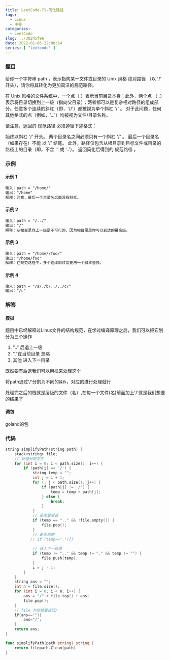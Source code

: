 ```yaml
---
title: LeetCode-71-简化路径
tags:
  - Linux
  - 中等
categories:
  - LeetCode
slug: ../30245f9e
date: 2022-01-06 22:08:14
series: [ "leetcode" ] 
---
```


### 题目

给你一个字符串 path ，表示指向某一文件或目录的 Unix 风格 绝对路径 （以 '/' 开头），请你将其转化为更加简洁的规范路径。

在 Unix 风格的文件系统中，一个点（.）表示当前目录本身；此外，两个点 （..） 表示将目录切换到上一级（指向父目录）；两者都可以是复杂相对路径的组成部分。任意多个连续的斜杠（即，'//'）都被视为单个斜杠 '/' 。 对于此问题，任何其他格式的点（例如，'...'）均被视为文件/目录名称。

请注意，返回的 规范路径 必须遵循下述格式：

始终以斜杠 '/' 开头。
两个目录名之间必须只有一个斜杠 '/' 。
最后一个目录名（如果存在）不能 以 '/' 结尾。
此外，路径仅包含从根目录到目标文件或目录的路径上的目录（即，不含 '.' 或 '..'）。
返回简化后得到的 规范路径 。

<!--more-->

### 示例

#### 示例 1
```tex
输入：path = "/home/"
输出："/home"
解释：注意，最后一个目录名后面没有斜杠。 
```
#### 示例 2
```tex
输入：path = "/../"
输出："/"
解释：从根目录向上一级是不可行的，因为根目录是你可以到达的最高级。
```
#### 示例 3
```tex
输入：path = "/home//foo/"
输出："/home/foo"
解释：在规范路径中，多个连续斜杠需要用一个斜杠替换。
```
#### 示例 4
```tex
输入：path = "/a/./b/../../c/"
输出："/c"
```
### 解答

#### 模拟

​	题目中已经解释过Linux文件的结构规范，在学过编译原理之后，我们可以把它划分为三个操作

1. ".." 后退上一级
2. "."在当前目录 忽略
3. 其他 进入下一目录

既然要有后退我们可以用栈来处理这个

将path通过'/'分割为不同的`操作`，对应的进行处理就行

处理完之后的栈就是层级的文件（名）,在每一个文件(名)前面加上'/'就是我们想要的结果了

#### 调包

goland的包

### 代码

```c++
string simplifyPath(string path) {
    stack<string> file;
    // 处理分割文件
    for (int i = 0; i < path.size(); i++) {
        if (path[i] == '/') {
            string temp = "";
            int j = i + 1;
            for (; j < path.size(); j++) {
                if (path[j] != '/') {
                    temp = temp + path[j];
                } else {
                    break;
                }
            }
            // 是否要后退
            if (temp == ".." && !file.empty()) {
                file.pop();
            }
            // 是否忽略
           // if (temp=="."){}
            
            // 进入下一目录
            if (temp != ".." && temp != "." && temp != "") {
                file.push(temp);
            }
            i = j - 1;
        }
    }
    string ans = "";
    int n = file.size();
    for (int i = 0; i < n; i++) {
        ans = "/" + file.top() + ans;
        file.pop();
    }
    // file 为空就要返回/
    if(ans==""){
        ans="/";
    }
    return ans;
}
```

```go
func simplifyPath(path string) string {
	return filepath.Clean(path)
}
```

